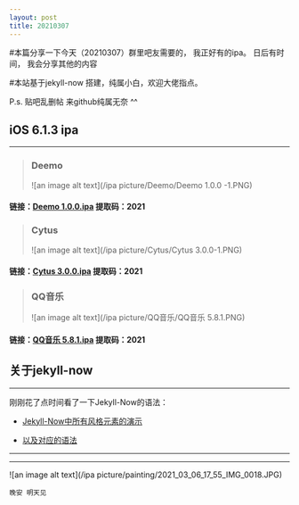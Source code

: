 ```yaml
---
layout: post
title: 20210307 
---
```


#本篇分享一下今天（20210307）群里吧友需要的， 我正好有的ipa。
日后有时间， 我会分享其他的内容

#本站基于jekyll-now 搭建，纯属小白，欢迎大佬指点。

P.s. 贴吧乱删帖 来github纯属无奈 ^^

## iOS 6.1.3 ipa ##
----
> ### **Deemo**
> ![an image alt text](/ipa picture/Deemo/Deemo 1.0.0 -1.PNG)
#### 链接：[Deemo 1.0.0.ipa](https://pan.baidu.com/s/1jEUYeGsyHUKd_Xj1i2TnRg) 提取码：2021 

> ### **Cytus**
> ![an image alt text](/ipa picture/Cytus/Cytus 3.0.0-1.PNG)
#### 链接：[Cytus 3.0.0.ipa](https://pan.baidu.com/s/1byhv97uCmF6AVWVAxSivMg) 提取码：2021 
 
> ### **QQ音乐** 
> ![an image alt text](/ipa picture/QQ音乐/QQ音乐 5.8.1.PNG)
#### 链接：[QQ音乐 5.8.1.ipa](https://pan.baidu.com/s/1ytPUMrrmIVFBpjg5NBVW6g ) 提取码：2021 

## 关于jekyll-now  ##
----

刚刚花了点时间看了一下Jekyll-Now的语法：

* [Jekyll-Now中所有风格元素的演示](http://www.jekyllnow.com/Markdown-Style-Guide/)

* [以及对应的语法](https://raw.githubusercontent.com/barryclark/www.jekyllnow.com/gh-pages/_posts/2014-6-19-Markdown-Style-Guide.md)

----
****

![an image alt text](/ipa picture/painting/2021_03_06_17_55_IMG_0018.JPG)

`晚安 明天见`



 

